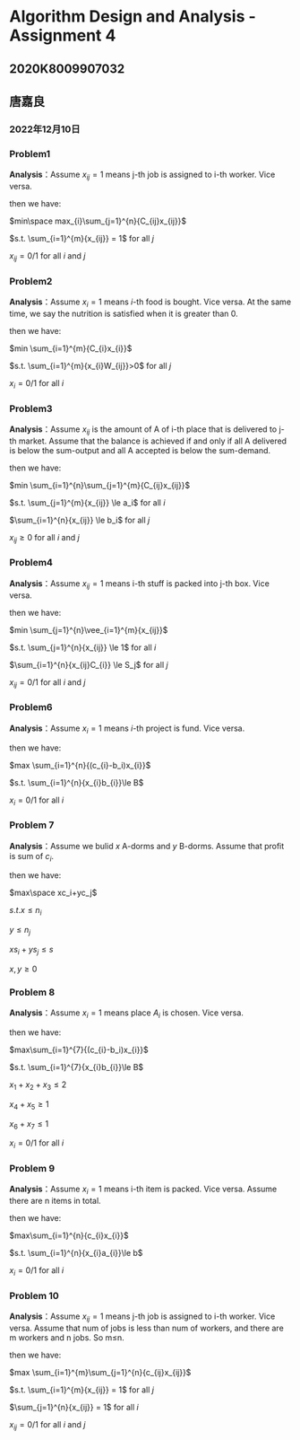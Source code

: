 # Algorithm Design and Analysis - Assignment 4

## 2020K8009907032

## 唐嘉良

### 2022年12月10日





### Problem1

**Analysis**：Assume $x_{ij}=1$ means j-th job is assigned to i-th worker. Vice versa.

then we have:  

$min\space max_{i}\sum_{j=1}^{n}{C_{ij}x_{ij}}$

$s.t. \sum_{i=1}^{m}{x_{ij}} = 1$ for all $j$

$x_{ij} = 0/1$ for all $i$ and $j$





### Problem2

**Analysis**：Assume $x_{i}=1$ means $i$-th food is bought. Vice versa. At the same time, we say the nutrition is satisfied when it is greater than 0.

then we have:  

$min \sum_{i=1}^{m}{C_{i}x_{i}}$

$s.t. \sum_{i=1}^{m}{x_{i}W_{ij}}>0$ for all $j$

$x_{i} = 0/1$ for all $i$ 



### Problem3

**Analysis**：Assume $x_{ij}$ is the amount of A of i-th place that is delivered to j-th market. Assume that the balance is achieved if and only if all A delivered is below the sum-output and all A accepted is below the sum-demand.

then we have:  

$min \sum_{i=1}^{n}\sum_{j=1}^{m}{C_{ij}x_{ij}}$

$s.t. \sum_{j=1}^{m}{x_{ij}} \le a_i$ for all $i$

$\sum_{i=1}^{n}{x_{ij}} \le b_i$ for all $j$

$x_{ij} \ge 0$ for all $i$ and $j$





### Problem4

**Analysis**：Assume $x_{ij}=1$ means i-th stuff is packed into j-th box. Vice versa.

then we have:  

$min \sum_{j=1}^{n}\vee_{i=1}^{m}{x_{ij}}$

$s.t. \sum_{j=1}^{n}{x_{ij}} \le 1$ for all $i$

$\sum_{i=1}^{n}{x_{ij}C_{i}} \le S_j$ for all $j$

$x_{ij} = 0/1$ for all $i$ and $j$





### Problem6

**Analysis**：Assume $x_{i}=1$ means $i$-th project is fund. Vice versa. 

then we have:  

$max \sum_{i=1}^{n}{(c_{i}-b_i)x_{i}}$

$s.t. \sum_{i=1}^{n}{x_{i}b_{i}}\le B$ 

$x_{i} = 0/1$ for all $i$ 





### Problem 7

**Analysis**：Assume we bulid $x$ A-dorms and $y$ B-dorms. Assume that profit is sum of $c_i$.

then we have:  

$max\space xc_i+yc_j$

$s.t. x \le n_i$ 

$y \le n_j$

$xs_i + ys_j\le s$

$x,y\ge 0$ 





### Problem 8

**Analysis**：Assume $x_i=1$ means place $A_i$ is chosen. Vice versa.

then we have:  

$max\sum_{i=1}^{7}{(c_{i}-b_i)x_{i}}$

$s.t.  \sum_{i=1}^{7}{x_{i}b_{i}}\le B$ 

$x_1+x_2+x_3\le2$

$x_4+x_5\ge 1$

$x_6 + x_7 \le 1$

$x_{i} = 0/1$ for all $i$





### Problem 9

**Analysis**：Assume $x_i=1$ means i-th item is packed. Vice versa. Assume there are n items in total.

then we have:  

$max\sum_{i=1}^{n}{c_{i}x_{i}}$

$s.t.  \sum_{i=1}^{n}{x_{i}a_{i}}\le b$ 

$x_{i} = 0/1$ for all $i$





### Problem 10

**Analysis**：Assume $x_{ij}=1$ means j-th job is assigned to i-th worker. Vice versa. Assume that num of jobs is less than num of workers, and there are m workers and n jobs.  So m$\le$n.

then we have:  

$max \sum_{i=1}^{m}\sum_{j=1}^{n}{c_{ij}x_{ij}}$

$s.t. \sum_{i=1}^{m}{x_{ij}} = 1$ for all $j$

$\sum_{j=1}^{n}{x_{ij}} = 1$  for all $i$

$x_{ij} = 0/1$ for all $i$ and $j$

